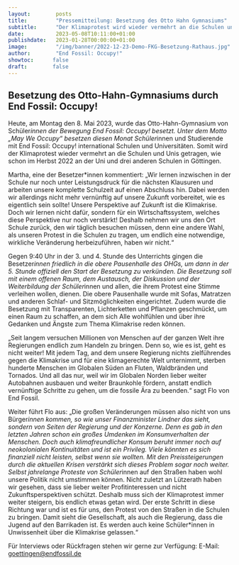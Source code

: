 ```yaml
---
layout:        posts
title:         "Pressemitteilung: Besetzung des Otto Hahn Gymnasiums"
subtitle:      "Der Klimaprotest wird wieder vermehrt an die Schulen und Unis getragen"
date:          2023-05-08T10:11:00+01:00
publishdate:   2023-01-28T00:00:00+01:00
image:         "/img/banner/2022-12-23-Demo-FKG-Besetzung-Rathaus.jpg"
author:        "End Fossil: Occupy!"
showtoc:      false
draft:        false
---
```


Besetzung des Otto-Hahn-Gymnasiums durch End Fossil: Occupy! 
-------------

Heute, am Montag den 8. Mai 2023, wurde das Otto-Hahn-Gymnasium von Schüler*innen der Bewegung End Fossil: Occupy! besetzt. Unter dem Motto „May We Occupy“ besetzen diesen Monat Schüler*innen und Studierende mit End Fossil: Occupy! international Schulen und Universitäten. Somit wird der Klimaprotest wieder vermehrt an die Schulen und Unis getragen, wie schon im Herbst 2022 an der Uni und drei anderen Schulen in Göttingen.

Martha, eine der Besetzer*innen kommentiert: „Wir lernen inzwischen in der Schule nur noch unter Leistungsdruck für die nächsten Klausuren und arbeiten unsere komplette Schulzeit auf einen Abschluss hin. Dabei werden wir allerdings nicht mehr vernünftig auf unsere Zukunft vorbereitet, wie es eigentlich sein sollte! Unsere Perspektive auf Zukunft ist die Klimakrise. Doch wir lernen nicht dafür, sondern für ein Wirtschaftssystem, welches diese Perspektive nur noch verstärkt! Deshalb nehmen wir uns den Ort Schule zurück, den wir täglich besuchen müssen, denn eine andere Wahl, als unseren Protest in die Schulen zu tragen, um endlich eine notwendige, wirkliche Veränderung herbeizuführen, haben wir nicht.“

Gegen 9:40 Uhr in der 3. und 4. Stunde des Unterrichts gingen die Besetzer*innen friedlich in die obere Pausenhalle des OHGs, um dann in der 5. Stunde offiziell den Start der Besetzung zu verkünden. Die Besetzung soll mit einem offenen Raum, dem Austausch, der Diskussion und der Weiterbildung der Schüler*innen und allen, die ihrem Protest eine Stimme verleihen wollen, dienen. Die obere Pausenhalle wurde mit Sofas, Matratzen und anderen Schlaf- und Sitzmöglichkeiten eingerichtet. Zudem wurde die Besetzung mit Transparenten, Lichterketten und Pflanzen geschmückt, um einen Raum zu schaffen, an dem sich Alle wohlfühlen und über ihre Gedanken und Ängste zum Thema Klimakrise reden können.

„Seit langem versuchen Millionen von Menschen auf der ganzen Welt ihre Regierungen endlich zum Handeln zu bringen. Denn so, wie es ist, geht es nicht weiter! Mit jedem Tag, and dem unsere Regierung nichts zielführendes gegen die Klimakrise und für eine klimagerechte Welt unternimmt, sterben hunderte Menschen im Globalen Süden an Fluten, Waldbränden und Tornados. Und all das nur, weil wir im Globalen Norden lieber weiter Autobahnen ausbauen und weiter Braunkohle fördern, anstatt endlich vernünftige Schritte zu gehen, um die fossile Ära zu beenden.“ sagt Flo von End Fossil.

Weiter führt Flo aus: „Die großen Veränderungen müssen also nicht von uns Bürger*innen kommen, so wie unser Finanzminister Lindner das sieht, sondern von Seiten der Regierung und der Konzerne. Denn es gab in den letzten Jahren schon ein großes Umdenken im Konsumverhalten der Menschen. Doch auch klimafreundlicher Konsum beruht immer noch auf neokolonialen Kontinuitäten und ist ein Privileg. Viele könnten es sich finanziell nicht leisten, selbst wenn sie wollten. Mit den Preissteigerungen durch die aktuellen Krisen verstärkt sich dieses Problem sogar noch weiter.
Selbst jahrelange Proteste von Schüler*innen auf den Straßen haben wohl unsere Politik nicht umstimmen können. Nicht zuletzt an Lützerath haben wir gesehen, dass sie lieber weiter Profitinteressen und nicht Zukunftsperspektiven schützt. Deshalb muss sich der Klimaprotest immer weiter steigern, bis endlich etwas getan wird. Der erste Schritt in diese Richtung war und ist es für uns, den Protest von den Straßen in die Schulen zu bringen. Damit sieht die Gesellschaft, als auch die Regierung, dass die Jugend auf den Barrikaden ist. Es werden auch keine Schüler*innen in Unwissenheit über die Klimakrise gelassen.“


Für Interviews oder Rückfragen stehen wir gerne zur Verfügung:
E-Mail: goettingen@endfossil.de


